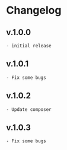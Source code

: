 # Changelog

## v.1.0.0

    - initial release

## v.1.0.1

    - Fix some bugs

## v.1.0.2

    - Update composer

## v.1.0.3

    - Fix some bugs
